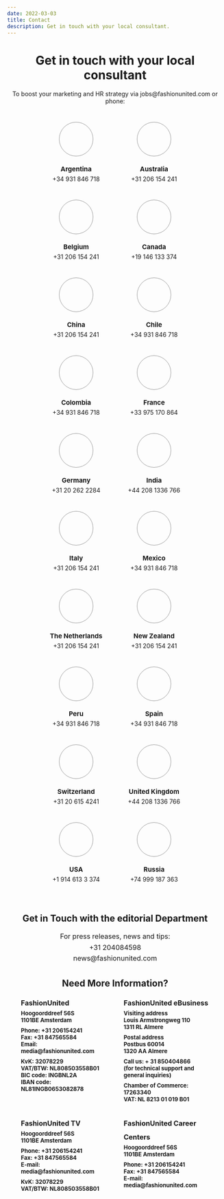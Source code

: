 ```yaml
---
date: 2022-03-03
title: Contact
description: Get in touch with your local consultant.
---
```


<style>
	.post {
		display: block;
	}

	.grid-nav {
		display: none;
	}

	.contact-page {
		text-align: center;
		padding: 0;
	}

	.description {
		margin: 0;
		padding: 0 0 24px;
	}

	.h1 {
		padding: 8px 0 0;
	}

	article h1 { 
		font-size: 2rem;
		line-height: 2.4rem;
		padding: 0 0 1rem;
		text-align: center;
		margin: 0;
	}

	article h2 {
		line-height: 2.4rem;
		font-size: 2rem;
		text-align: center;
		margin: 0;
		padding: 0;
	}

	.countries-container {
		margin: 16px auto;
		display: flex;
		flex-wrap: wrap;
		text-align: center;
		justify-content: center;
	}

	.country {
		flex-basis: 182px;
		padding: 0 0 20px;
	}

	.country .fu-heading-bold {
		font-size: 15px;
		font-weight: bold;
		margin-top: 20px;
		margin-bottom: 5px;
	}
	
	.country .fu-flag-text {
		font-size: 14px;
		margin-bottom: 20px;
	}

	.fu-image-container {
		font-size: 15px;
		display: block;
		width: 78px;
		height: 78px;
		margin: auto;
		border: 1px solid #979797;
		border-radius: 50px;
		background-repeat: no-repeat;
		background-position: 45%;
		background-size: cover;
	}

	.editorial-container {
		margin: 16px 0 32px;
	}

	.editorial-container p {
		font-size: 1rem;
		margin: 0;
		padding: 0;
		line-height: 1.6rem;
		letter-spacing: 0;
	}

	.contact-container {
		margin: 16px auto;
		padding: 0 32px;
		display: flex;
		flex-wrap: wrap;
		text-align: center;
		justify-content: space-between;
		letter-spacing: 0;
	}

	h3 {
		font-size: 1rem;
		line-height: 2rem;
		margin: 0;
		padding: 0;
		text-align: left;
	}

	.contact {
		flex-basis: 25%;
		flex-grow: 0;
		flex-shrink: 0;
		min-width: 12.5rem;
		padding: 0 0 24px;
		margin: 0;
		text-align: left;
	}

	.contact p {
		font-size: 13px;
		font-weight: bold;
		padding: 0 12px 8px 0;
		margin: 0;
		letter-spacing: 0;
	}

	.key {
		font-weight: bold;
	}

	/*	Flag list */

	.image-flag-ar {
		background-image: url("https://fashionunited.info/global-assets/fu20164/dist/images/flags/svg/ar.svg");
	}

	.image-flag-au {
		background-image: url("https://fashionunited.info/global-assets/fu20164/dist/images/flags/svg/au.svg");
	}

	.image-flag-be {
		background-image: url("https://fashionunited.info/global-assets/fu20164/dist/images/flags/svg/be.svg");
	}

	.image-flag-ca {
		background-image: url("https://fashionunited.info/global-assets/fu20164/dist/images/flags/svg/ca.svg");
	}

	.image-flag-cn {
		background-image: url("https://fashionunited.info/global-assets/fu20164/dist/images/flags/svg/cn.svg");
	}

	.image-flag-cl {
		background-image: url("https://fashionunited.info/global-assets/fu20164/dist/images/flags/svg/cl.svg");
	}

	.image-flag-co {
		background-image: url("https://fashionunited.info/global-assets/fu20164/dist/images/flags/svg/co.svg");
	}

	.image-flag-fr {
		background-image: url("https://fashionunited.info/global-assets/fu20164/dist/images/flags/svg/fr.svg");
	}

	.image-flag-de {
		background-image: url("https://fashionunited.info/global-assets/fu20164/dist/images/flags/svg/de.svg");
	}

	.image-flag-in {
		background-image: url("https://fashionunited.info/global-assets/fu20164/dist/images/flags/svg/in.svg");
	}

	.image-flag-it {
		background-image: url("https://fashionunited.info/global-assets/fu20164/dist/images/flags/svg/it.svg");
	}

	.image-flag-mx {
		background-image: url("https://fashionunited.info/global-assets/fu20164/dist/images/flags/svg/mx.svg");
	}

	.image-flag-nl {
		background-image: url("https://fashionunited.info/global-assets/fu20164/dist/images/flags/svg/nl.svg");
	}

	.image-flag-nz {
		background-image: url("https://fashionunited.info/global-assets/fu20164/dist/images/flags/svg/nz.svg");
	}

	.image-flag-pe {
		background-image: url("https://fashionunited.info/global-assets/fu20164/dist/images/flags/svg/pe.svg");
	}

	.image-flag-es {
		background-image: url("https://fashionunited.info/global-assets/fu20164/dist/images/flags/svg/es.svg");
	}

	.image-flag-ch {
		background-image: url("https://fashionunited.info/global-assets/fu20164/dist/images/flags/svg/ch.svg");
	}

	.image-flag-gb {
		background-image: url("https://fashionunited.info/global-assets/fu20164/dist/images/flags/svg/gb.svg");
	}

	.image-flag-us {
		background-image: url("https://fashionunited.info/global-assets/fu20164/dist/images/flags/svg/us.svg");
	}

	.image-flag-ru {
		background-image: url("https://fashionunited.info/global-assets/fu20164/dist/images/flags/svg/ru.svg");
	}	

</style>

<div class="contact-page">
<h1>Get in touch with your local consultant</h1>

<p class="description">
	To boost your marketing and HR strategy via jobs@fashionunited.com or phone:
</p>

<div class="countries-container">
	<div class="country">
		<div class="fu-image-container image-flag-ar">
			&nbsp;</div>
		<div class="fu-heading-bold">
			Argentina</div>
		<div class="fu-flag-text">
			+34 931 846 718</div>
	</div>
	<div class="country">
		<div class="fu-image-container image-flag-au">
			&nbsp;</div>
		<div class="fu-heading-bold">
			Australia</div>
		<div class="fu-flag-text">
			+31 206 154 241</div>
	</div>
	<div class="country">
		<div class="fu-image-container image-flag-be">
			&nbsp;</div>
		<div class="fu-heading-bold">
			Belgium</div>
		<div class="fu-flag-text">
			+31 206 154 241</div>
	</div>
	<div class="country">
		<div class="fu-image-container image-flag-ca">
			&nbsp;</div>
		<div class="fu-heading-bold">
			Canada</div>
		<div class="fu-flag-text">
			+19 146 133 374</div>
	</div>
	<div class="country">
		<div class="fu-image-container image-flag-cn">
			&nbsp;</div>
		<div class="fu-heading-bold">
			China</div>
		<div class="fu-flag-text">
			+31 206 154 241</div>
	</div>
	<div class="country">
		<div class="fu-image-container image-flag-cl">
			&nbsp;</div>
		<div class="fu-heading-bold">
			Chile</div>
		<div class="fu-flag-text">
			+34 931 846 718</div>
	</div>
	<div class="country">
		<div class="fu-image-container image-flag-co">
			&nbsp;</div>
		<div class="fu-heading-bold">
			Colombia</div>
		<div class="fu-flag-text">
			+34 931 846 718</div>
	</div>
	<div class="country">
		<div class="fu-image-container image-flag-fr">
			&nbsp;</div>
		<div class="fu-heading-bold">
			France</div>
		<div class="fu-flag-text">
			+33 975 170 864</div>
	</div>
	<div class="country">
		<div class="fu-image-container image-flag-de">
			&nbsp;</div>
		<div class="fu-heading-bold">
			Germany</div>
		<div class="fu-flag-text">
			+31 20 262 2284</div>
	</div>
	<div class="country">
		<div class="fu-image-container image-flag-in">
			&nbsp;</div>
		<div class="fu-heading-bold">
			India</div>
		<div class="fu-flag-text">
			+44 208 1336 766</div>
	</div>
	<div class="country">
		<div class="fu-image-container image-flag-it">
			&nbsp;</div>
		<div class="fu-heading-bold">
			Italy</div>
		<div class="fu-flag-text">
			+31 206 154 241</div>
	</div>
	<div class="country">
		<div class="fu-image-container image-flag-mx">
			&nbsp;</div>
		<div class="fu-heading-bold">
			Mexico</div>
		<div class="fu-flag-text">
			+34 931 846 718</div>
	</div>
	<div class="country">
		<div class="fu-image-container image-flag-nl">
			&nbsp;</div>
		<div class="fu-heading-bold">
			The Netherlands</div>
		<div class="fu-flag-text">
			+31 206 154 241</div>
	</div>
	<div class="country">
		<div class="fu-image-container image-flag-nz">
			&nbsp;</div>
		<div class="fu-heading-bold">
			New Zealand</div>
		<div class="fu-flag-text">
			+31 206 154 241</div>
	</div>
	<div class="country">
		<div class="fu-image-container image-flag-pe">
			&nbsp;</div>
		<div class="fu-heading-bold">
			Peru</div>
		<div class="fu-flag-text">
			+34 931 846 718</div>
	</div>
	<div class="country">
		<div class="fu-image-container image-flag-es">
			&nbsp;</div>
		<div class="fu-heading-bold">
			Spain</div>
		<div class="fu-flag-text">
			+34 931 846 718</div>
	</div>
	<div class="country">
		<div class="fu-image-container image-flag-ch">
			&nbsp;</div>
		<div class="fu-heading-bold">
			Switzerland</div>
		<div class="fu-flag-text">
			+31 20 615 4241</div>
	</div>
	<div class="country">
		<div class="fu-image-container image-flag-gb">
			&nbsp;</div>
		<div class="fu-heading-bold">
			United Kingdom</div>
		<div class="fu-flag-text">
			+44 208 1336 766</div>
	</div>
	<div class="country">
		<div class="fu-image-container image-flag-us">
			&nbsp;</div>
		<div class="fu-heading-bold">
			USA</div>
		<div class="fu-flag-text">
			+1 914 613 3 374</div>
	</div>
	<div class="country">
		<div class="fu-image-container image-flag-ru">
			&nbsp;</div>
		<div class="fu-heading-bold">
			Russia</div>
		<div class="fu-flag-text">
			+74 999 187 363</div>
	</div>
</div>

## Get in Touch with the editorial Department

<div class="editorial-container">
<p class="description">
	For press releases, news and tips:
</p>

<p>
+31 204084598
</p>

<p>
news@fashionunited.com
</p>
</div>

## Need More Information?

<div class="contact-container">
<div class="contact">
<h3>FashionUnited</h3>

<p>
Hoogoorddreef 56S<br/>
1101BE Amsterdam
</p>

<p>
Phone: +31 206154241<br>
Fax: +31 847565584<br>
Email: media@fashionunited.com
</p>

<p>
KvK: 32078229<br>
VAT/BTW: NL808503558B01<br>
BIC code: INGBNL2A<br>
IBAN code: NL81INGB0653082878
</p>
</div>

<div class="contact">
<h3>FashionUnited eBusiness</h3>
<p>
<span class="key">Visiting address</span><br>
Louis Armstrongweg 110<br>
1311 RL Almere
</p>

<p>
<span class="key">Postal address</span><br>
Postbus 60014<br>
1320 AA Almere
</p>

<p>
Call us: + 31 850404866<br>
(for technical support and general inquiries)
</p>

<p>
Chamber of Commerce: 17263340<br>
VAT: NL 8213 01 019 B01
</p>
</div>

<div class="contact">
<h3>FashionUnited TV</h3>

<p>
Hoogoorddreef 56S<br/>
1101BE Amsterdam
</p>

<p>
Phone: +31 206154241<br>
Fax: +31 847565584<br>
E-mail: media@fashionunited.com
</p>

<p>
KvK: 32078229<br>
VAT/BTW: NL808503558B01
</p>
</div>

<div class="contact">
<h3>FashionUnited Career Centers</h3>
<p>
Hoogoorddreef 56S<br>
1101BE Amsterdam 
</p>

<p>
Phone: +31 206154241<br>
Fax: +31 847565584<br>
E-mail: media@fashionunited.com
</p>
</div>

</div>
</div>
